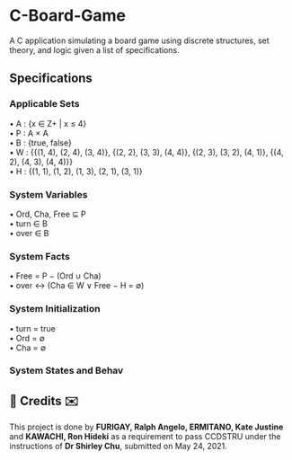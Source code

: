 # C-Board-Game
A C application simulating a board game using discrete structures, set theory, and logic given a list of specifications.

## Specifications
### Applicable Sets
• A : {x ∈ Z+ | x ≤ 4}</br>
• P : A × A</br>
• B : {true, false}</br>
• W : {{(1, 4), (2, 4), (3, 4)}, {(2, 2), (3, 3), (4, 4)}, {(2, 3), (3, 2), (4, 1)}, {(4, 2), (4, 3), (4, 4)}}</br>
• H : {(1, 1), (1, 2), (1, 3), (2, 1), (3, 1)}</br>

### System Variables
• Ord, Cha, Free ⊆ P</br>
• turn ∈ B</br>
• over ∈ B</br>

### System Facts
• Free = P − (Ord ∪ Cha)</br>
• over ↔ (Cha ∈ W ∨ Free − H = ∅)</br>

### System Initialization
• turn = true</br>
• Ord = ∅</br>
• Cha = ∅</br>

### System States and Behav

<h2>💌 Credits ✉️</h2>
This project is done by <b>FURIGAY, Ralph Angelo, ERMITANO, Kate Justine</b> and <b>KAWACHI, Ron Hideki</b> as a requirement to pass CCDSTRU under the instructions of <b>Dr Shirley Chu</b>, submitted on May 24, 2021.
